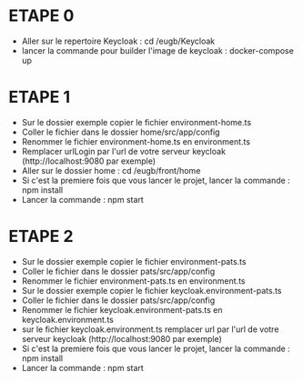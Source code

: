 # ETAPE 0
- Aller sur le repertoire Keycloak : cd /eugb/Keycloak
- lancer la commande pour builder l'image de keycloak : docker-compose up 


# ETAPE 1
- Sur le dossier exemple copier le fichier environment-home.ts
- Coller le fichier dans le dossier home/src/app/config
- Renommer le fichier environment-home.ts en environment.ts
- Remplacer urlLogin par l'url de votre serveur keycloak (http://localhost:9080 par exemple)
- Aller sur le dossier home : cd /eugb/front/home
- Si c'est la premiere fois que vous lancer le projet, lancer la commande : npm install
- Lancer la commande :  npm start

# ETAPE 2
- Sur le dossier exemple copier le fichier environment-pats.ts
- Coller le fichier dans le dossier pats/src/app/config
- Renommer le fichier environment-pats.ts en environment.ts
- Sur le dossier exemple copier le fichier keycloak.environment-pats.ts
- Coller le fichier dans le dossier pats/src/app/config
- Renommer le fichier keycloak.environment-pats.ts en keycloak.environment.ts
- sur le fichier keycloak.environment.ts remplacer url par l'url de votre serveur keycloak (http://localhost:9080 par exemple)
- Si c'est la premiere fois que vous lancer le projet, lancer la commande : npm install
- Lancer la commande : npm start



